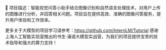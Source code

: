 📖 项目描述：智能视觉问答小助手结合图像识别和自然语言处理技术，对用户上传的图像进行分析，并回答相关问题。项目旨在提供高效、准确的图像问答服务，提升用户体验和工作效率。

更多关于大模型的项目学习请参考：https://github.com/InternLM/Tutorial
感谢上海人工智能实验室推出的书生·浦语大模型实战营，为我们的项目提供宝贵的技术指导和强大的算力支持！
